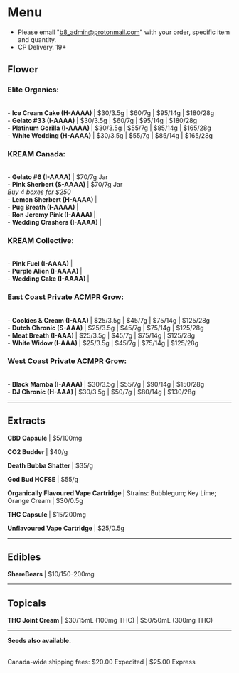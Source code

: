 # Menu

- Please email "b8_admin@protonmail.com" with your order, specific item and quantity.
- CP Delivery. 19+

## Flower
### Elite Organics:
<br>- <b> Ice Cream Cake (H-AAAA) </b>  | $30/3.5g | $60/7g | $95/14g | $180/28g
<br>- <b> Gelato #33 (I-AAAA) </b>  | $30/3.5g | $60/7g | $95/14g | $180/28g
<br>- <b> Platinum Gorilla (I-AAAA) </b>  | $30/3.5g | $55/7g | $85/14g | $165/28g
<br>- <b> White Wedding (H-AAAA) </b>  | $30/3.5g | $55/7g | $85/14g | $165/28g

### KREAM Canada:
<br>- <b> Gelato #6 (I-AAAA) </b> | $70/7g Jar
<br>- <b> Pink Sherbert (S-AAAA) </b> | $70/7g Jar
<br><i> Buy 4 boxes for $250 </i>
<br>- <b> Lemon Sherbert (H-AAAA) </b> | 
<br>- <b> Pug Breath (I-AAAA) </b> |
<br>- <b> Ron Jeremy Pink (I-AAAA) </b> |
<br>- <b> Wedding Crashers (I-AAAA) </b> |

### KREAM Collective:
<br>- <b> Pink Fuel (I-AAAA) </b> |
<br>- <b> Purple Alien (I-AAAA) </b> |
<br>- <b> Wedding Cake (I-AAAA) </b> |

### East Coast Private ACMPR Grow:
<br>- <b> Cookies & Cream (I-AAA) </b> | $25/3.5g | $45/7g | $75/14g | $125/28g
<br>- <b> Dutch Chronic (S-AAA) </b> | $25/3.5g | $45/7g | $75/14g | $125/28g
<br>- <b> Meat Breath (I-AAA) </b> | $25/3.5g | $45/7g | $75/14g | $125/28g
<br>- <b> White Widow (I-AAA) </b> | $25/3.5g | $45/7g | $75/14g | $125/28g
  
### West Coast Private ACMPR Grow:
<br>- <b> Black Mamba (I-AAAA) </b>  | $30/3.5g | $55/7g | $90/14g | $150/28g
<br>- <b> DJ Chronic (H-AAA) </b> | $30/3.5g | $50/7g | $80/14g | $130/28g

--------------------------------------------------------------------- 

## Extracts
<b> CBD Capsule </b> | $5/100mg
<p><b> CO2 Budder </b> | $40/g </p>
<p><b> Death Bubba Shatter </b> | $35/g </p>
<p><b> God Bud HCFSE </b> | $55/g </p>
<p><b> Organically Flavoured Vape Cartridge </b> | Strains: Bubblegum; Key Lime; Orange Cream | $30/0.5g </p>
<p><b> THC Capsule </b> | $15/200mg </p> 
<p><b> Unflavoured Vape Cartridge </b> | $25/0.5g </p>

--------------------------------------------------------------------- 

## Edibles
<b> ShareBears </b> | $10/150-200mg
  
--------------------------------------------------------------------- 

## Topicals
<b> THC Joint Cream </b> | $30/15mL (100mg THC) | $50/50mL (300mg THC)

--------------------------------------------------------------------- 

<b>Seeds also available.</b>

<br>
Canada-wide shipping fees:
$20.00 Expedited | $25.00 Express

